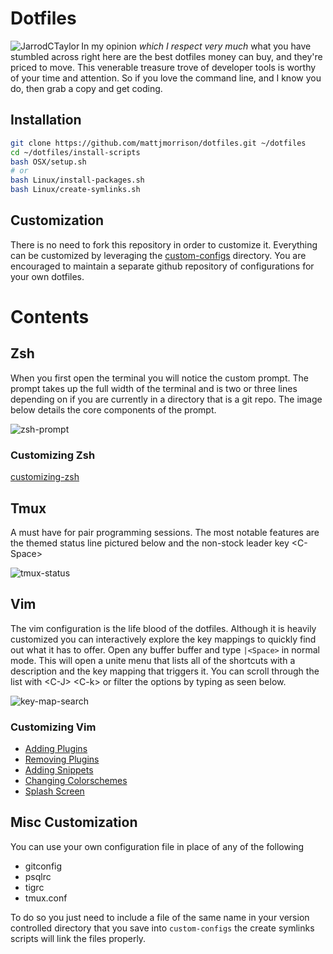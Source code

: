 # Dotfiles

<img src="https://cloud.githubusercontent.com/assets/4416952/4179463/baa22c1a-36c7-11e4-8d8b-b0d1cee0caa6.png"
 alt="JarrodCTaylor" title="JarrodCTaylor" align="left" />

In my opinion *which I respect very much* what you have stumbled across right
here are the best dotfiles money can buy, and they're priced to move. This venerable
treasure trove of developer tools is worthy of your time and attention. So if you
love the command line, and I know you do, then grab a copy and get coding.

## Installation

``` bash
git clone https://github.com/mattjmorrison/dotfiles.git ~/dotfiles
cd ~/dotfiles/install-scripts
bash OSX/setup.sh
# or
bash Linux/install-packages.sh
bash Linux/create-symlinks.sh
```

## Customization

There is no need to fork this repository in order to customize it. Everything
can be customized by leveraging the [custom-configs](https://github.com/mattjmorrison/dotfiles/wiki/custom-config) directory.
You are encouraged to maintain a separate github repository of configurations for your own dotfiles.

# Contents


## Zsh

When you first open the terminal you will notice the custom prompt. The prompt
takes up the full width of the terminal and is two or three lines depending on
if you are currently in a directory that is a git repo. The image below details
the core components of the prompt.

![zsh-prompt](https://cloud.githubusercontent.com/assets/4416952/4179773/ecec6e52-36d5-11e4-9317-bd6af3313e73.png)

### Customizing Zsh

[customizing-zsh](https://github.com/mattjmorrison/dotfiles/wiki/zsh)

## Tmux

A must have for pair programming sessions. The most notable features are the
themed status line pictured below and the non-stock leader key \<C-Space>

![tmux-status](https://cloud.githubusercontent.com/assets/4416952/4179937/429dc236-36dd-11e4-87ad-1aca9966db8d.png)

## Vim

The vim configuration is the life blood of the dotfiles. Although it is heavily
customized you can interactively explore the key mappings to quickly find out
what it has to offer.  Open any buffer buffer and type `|<Space>` in normal
mode. This will open a unite menu that lists all of the shortcuts with a
description and the key mapping that triggers it. You can scroll through the
list with \<C-J> \<C-k> or filter the options by typing as seen below.

![key-map-search](https://cloud.githubusercontent.com/assets/4416952/13449402/cc8002b2-dff0-11e5-911b-e616d851f525.gif)

### Customizing Vim

- [Adding Plugins](https://github.com/mattjmorrison/dotfiles/wiki/Adding-Vim-Plugins)
- [Removing Plugins](https://github.com/mattjmorrison/dotfiles/wiki/Removing-Vim-Plugins)
- [Adding Snippets](https://github.com/mattjmorrison/dotfiles/wiki/Adding-Vim-Snippets)
- [Changing Colorschemes](https://github.com/mattjmorrison/dotfiles/wiki/Changing-Vim-Colorschemes)
- [Splash Screen](https://github.com/mattjmorrison/dotfiles/wiki/Changing-Vim-Splashscreen)

## Misc Customization

You can use your own configuration file in place of any of the following
 * gitconfig
 * psqlrc
 * tigrc
 * tmux.conf

To do so you just need to include a file of the same name in your version
controlled directory that you save into `custom-configs` the create symlinks
scripts will link the files properly.
